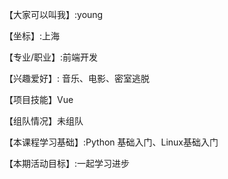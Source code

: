 【大家可以叫我】:young

【坐标】:上海

【专业/职业】:前端开发

【兴趣爱好】: 音乐、电影、密室逃脱

【项目技能】Vue

【组队情况】未组队

【本课程学习基础】:Python 基础入门、Linux基础入门

【本期活动目标】:一起学习进步